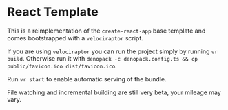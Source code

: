 # React Template

This is a reimplementation of the `create-react-app` base template and comes bootstrapped with a `velociraptor` script.

If you are using `velociraptor` you can run the project simply by running `vr build`. Otherwise run it with `denopack -c denopack.config.ts && cp public/favicon.ico dist/favicon.ico`.

Run `vr start` to enable automatic serving of the bundle.

File watching and incremental building are still very beta, your mileage may vary.
